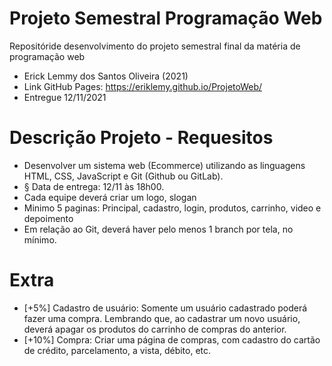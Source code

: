 # Projeto Semestral Programação Web
Repositóride desenvolvimento do projeto semestral final da matéria de programação web

- Erick Lemmy dos Santos Oliveira (2021)
- Link GitHub Pages: https://eriklemy.github.io/ProjetoWeb/
- Entregue 12/11/2021 
  
# Descrição Projeto - Requesitos
- Desenvolver um sistema web (Ecommerce) utilizando as linguagens HTML, CSS, JavaScript e Git (Github ou GitLab).
- § Data de entrega: 12/11 às 18h00.
- Cada equipe deverá criar um logo, slogan 
- Minimo 5 paginas: Principal, cadastro, login, produtos, carrinho, video e depoimento
- Em relação ao Git, deverá haver pelo menos 1 branch por tela, no mínimo. 

# Extra 
- [+5%] Cadastro de usuário: Somente um usuário cadastrado poderá fazer uma compra. Lembrando que, ao cadastrar um
novo usuário, deverá apagar os produtos do carrinho de compras do anterior.
- [+10%] Compra: Criar uma página de compras, com cadastro do cartão de crédito, parcelamento, a vista, débito, etc. 